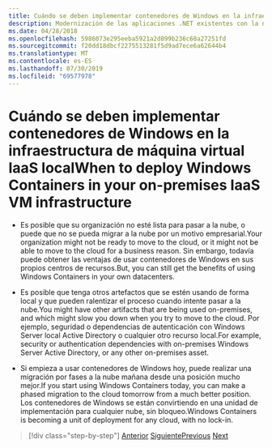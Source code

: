 ```yaml
---
title: Cuándo se deben implementar contenedores de Windows en la infraestructura de máquina virtual IaaS local
description: Modernización de las aplicaciones .NET existentes con la nube de Azure y los contenedores de Windows | Cuándo implementar contenedores de Windows en la infraestructura de máquinas virtuales de IaaS local
ms.date: 04/28/2018
ms.openlocfilehash: 5986073e295eeba5921a2d899b236c68a27251fd
ms.sourcegitcommit: f20dd18dbcf2275513281f5d9ad7ece6a62644b4
ms.translationtype: MT
ms.contentlocale: es-ES
ms.lasthandoff: 07/30/2019
ms.locfileid: "69577978"
---
```

# <a name="when-to-deploy-windows-containers-in-your-on-premises-iaas-vm-infrastructure"></a><span data-ttu-id="541d4-103">Cuándo se deben implementar contenedores de Windows en la infraestructura de máquina virtual IaaS local</span><span class="sxs-lookup"><span data-stu-id="541d4-103">When to deploy Windows Containers in your on-premises IaaS VM infrastructure</span></span>

- <span data-ttu-id="541d4-104">Es posible que su organización no esté lista para pasar a la nube, o puede que no se pueda migrar a la nube por un motivo empresarial.</span><span class="sxs-lookup"><span data-stu-id="541d4-104">Your organization might not be ready to move to the cloud, or it might not be able to move to the cloud for a business reason.</span></span> <span data-ttu-id="541d4-105">Sin embargo, todavía puede obtener las ventajas de usar contenedores de Windows en sus propios centros de recursos.</span><span class="sxs-lookup"><span data-stu-id="541d4-105">But, you can still get the benefits of using Windows Containers in your own datacenters.</span></span>

- <span data-ttu-id="541d4-106">Es posible que tenga otros artefactos que se estén usando de forma local y que pueden ralentizar el proceso cuando intente pasar a la nube.</span><span class="sxs-lookup"><span data-stu-id="541d4-106">You might have other artifacts that are being used on-premises, and which might slow you down when you try to move to the cloud.</span></span> <span data-ttu-id="541d4-107">Por ejemplo, seguridad o dependencias de autenticación con Windows Server local Active Directory o cualquier otro recurso local.</span><span class="sxs-lookup"><span data-stu-id="541d4-107">For example, security or authentication dependencies with on-premises Windows Server Active Directory, or any other on-premises asset.</span></span>

- <span data-ttu-id="541d4-108">Si empieza a usar contenedores de Windows hoy, puede realizar una migración por fases a la nube mañana desde una posición mucho mejor.</span><span class="sxs-lookup"><span data-stu-id="541d4-108">If you start using Windows Containers today, you can make a phased migration to the cloud tomorrow from a much better position.</span></span> <span data-ttu-id="541d4-109">Los contenedores de Windows se están convirtiendo en una unidad de implementación para cualquier nube, sin bloqueo.</span><span class="sxs-lookup"><span data-stu-id="541d4-109">Windows Containers is becoming a unit of deployment for any cloud, with no lock-in.</span></span>

>[!div class="step-by-step"]
><span data-ttu-id="541d4-110">[Anterior](when-not-to-deploy-to-windows-containers.md)
>[Siguiente](when-to-deploy-windows-containers-to-azure-vms-iaas-cloud.md)</span><span class="sxs-lookup"><span data-stu-id="541d4-110">[Previous](when-not-to-deploy-to-windows-containers.md)
[Next](when-to-deploy-windows-containers-to-azure-vms-iaas-cloud.md)</span></span>
